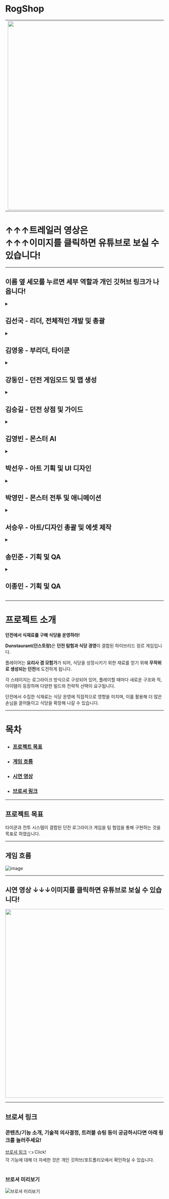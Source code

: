 # RogShop

<table>
  <tr>
    <td>
      <a href="https://www.youtube.com/watch?v=zynmhNI1JBg">
        <img src="https://github.com/user-attachments/assets/ae635c0a-5fe9-4a1b-be10-bc2f60ef093f"
           width="600">
      </a>
    </td>
    <td>
      <a href="https://your-download-link.com">
        <img src="https://github.com/user-attachments/assets/914eba8b-0fef-462b-95e3-34d268e44563"
             width="200" alt="다운로드 버튼">
      </a>
    </td>
  </tr>
</table>

# ↑↑↑트레일러 영상은 <br>↑↑↑이미지를 클릭하면 유튜브로 보실 수 있습니다!

---
## 이름 옆 세모를 누르면 세부 역할과 개인 깃허브 링크가 나옵니다!
<details>
<summary><h2>김선국 - 리더, 전체적인 개발 및 총괄</h2></summary>

- 레벨 흐름
- 플레이어 캐릭터
- 유물
- 무기
- 인벤토리
- 게임 내 오브젝트와 상호작용
- 던전 및 거점
- 전반적인 UI
- 테스트 입니다.


</details>

<details>
<summary><h2>김영웅 - 부리더, 타이쿤</h2></summary>

- 타이쿤 게임모드
- 타이쿤 UI
- 타이쿤 타일맵 및 타일 시스템
- 타이쿤 NPC
- 테스트입니다2

</details>

<details>
<summary><h2>강동인 - 던전 게임모드 및 맵 생성</h2></summary>

- 던전 맵 생성기
- 스폰 매니저
- 던전 게임 모드
- 미니맵
- 플레이어 발소

</details>

<details>
<summary><h2>김승길 - 던전 상점 및 가이드</h2></summary>

- 던전 상점 위젯
- 가이드 위젯
- 로그 제어 시스템
- 각종 사운드 연결

</details>

<details>
<summary><h2>김영빈 - 몬스터 AI</h2></summary>

- AI Controller
- Behavior Tree
- 보스 몬스터 공격 패턴 및 이펙트
- 일반 몬스터 공격 패턴

</details>

<details>
<summary><h2>박선우 - 아트 기획 및 UI 디자인</h2></summary>

- 던전 및 메뉴 UI
- 아트 기획
- UI 디자인
- 각종 사운드 적용 

</details>

<details>
<summary><h2>박영민 - 몬스터 전투 및 애니메이션</h2></summary>

- 몬스터 이동, 공격, 피격, 죽음 애니메이션
- 게임 흐름 설명 UI
- 몬스터 체력바 UI(디자인 제외)
- 몬스터 발소리
- 몬스터 데미지 표시 UI
- 몬스터 AI와 관련 이펙트는 제외
- 리드미 전체적인 구조와 내용 작성

</details>

<details>
<summary><h2>서승우 - 아트/디자인 총괄 및 에셋 제작</h2></summary>

- 아트 기획
- 에셋 선정
- 레벨 디자인
- UI 디자인
- 이펙트 / 에셋 / 머티리얼 제작 

</details>

<details>
<summary><h2>송민준 - 기획 및 QA</h2></summary>

- 에셋 선정
- QA
- 기획

</details>

<details>
<summary><h2>이종민 - 기획 및 QA</h2></summary>

- 에셋 선정
- QA
- 기획

</details>

---
# 프로젝트 소개
**던전에서 식재료를 구해 식당을 운영하라!**

<strong>Dunstaurant(던스토랑)</strong>은 **던전 탐험과 식당 경영**이 결합된 하이브리드 장르 게임입니다.

플레이어는 **요리사 겸 모험가**가 되어, 식당을 성장시키기 위한 재료를 얻기 위해 **무작위로 생성되는 던전**에 도전하게 됩니다.

각 스테이지는 로그라이크 방식으로 구성되어 있어, 플레이할 때마다 새로운 구조와 적, 아이템이 등장하며 다양한 빌드와 전략적 선택이 요구됩니다.

던전에서 수집한 식재료는 식당 운영에 직접적으로 영향을 미치며, 이를 활용해 더 많은 손님을 끌어들이고 식당을 확장해 나갈 수 있습니다.

---
# 목차
- <h3><a href="#프로젝트-목표">프로젝트 목표</a></h3>
- <h3><a href="#게임-흐름">게임 흐름</a></h3>
- <h3><a href="#시연-영상">시연 영상</a></h3>
- <h3><a href="#브로셔-링크">브로셔 링크</a></h3>

---
## 프로젝트 목표
타이쿤과 전투 시스템이 결합된 던전 로그라이크 게임을 팀 협업을 통해 구현하는 것을 목표로 하였습니다.

---
## 게임 흐름
![image](https://github.com/user-attachments/assets/37066535-5cfd-426f-a1a6-f183bf294f44)

---
## 시연 영상 ↓↓↓이미지를 클릭하면 유튜브로 보실 수 있습니다!
<a href="https://www.youtube.com/watch?v=xqjJGslHHrg">
  <img src="https://github.com/user-attachments/assets/1a94995f-0c78-4a10-9685-c6fe3a20e2d4" width="600" />
</a>

---
## 브로셔 링크
### 콘텐츠/기능 소개, 기술적 의사결정, 트러블 슈팅 등이 궁금하시다면 아래 링크를 눌러주세요!
[브로셔 링크](https://teamsparta.notion.site/2-1-RogShop-2172dc3ef514802d959fe9fe49e66d2b) 👈 Click! <br>
각 기능에 대해 더 자세한 것은 개인 깃허브/포트폴리오에서 확인하실 수 있습니다.<br><br>

### 브로셔 미리보기
![브로셔 미리보기](https://github.com/user-attachments/assets/2df59d3c-3fb3-4ae1-af2e-df1e9a17b092)
